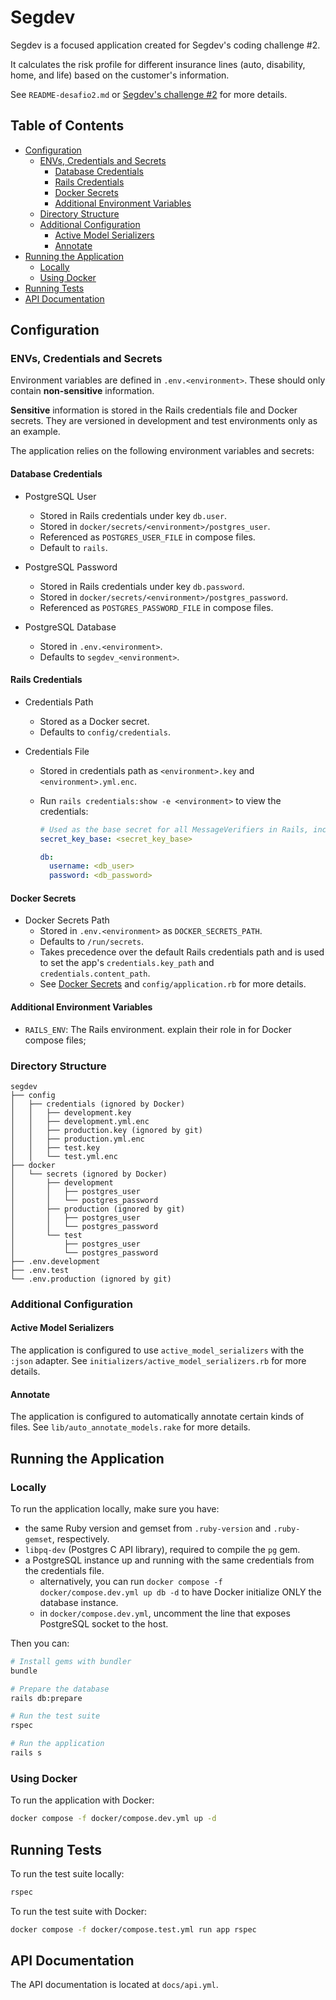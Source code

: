 # Segdev

Segdev is a focused application created for Segdev's coding challenge #2.

It calculates the risk profile for different insurance lines (auto, disability, home, and life) based on the customer's information.

See `README-desafio2.md` or [Segdev's challenge #2](https://github.com/segdev-tecnologia/vagas/blob/main/backend/desafio2/README.md) for more details.

## Table of Contents

- [Configuration](#configuration)
  - [ENVs, Credentials and Secrets](#envs-credentials-and-secrets)
    - [Database Credentials](#database-credentials)
    - [Rails Credentials](#rails-credentials)
    - [Docker Secrets](#docker-secrets)
    - [Additional Environment Variables](#additional-environment-variables)
  - [Directory Structure](#directory-structure)
  - [Additional Configuration](#additional-configuration)
    - [Active Model Serializers](#active-model-serializers)
    - [Annotate](#annotate)
- [Running the Application](#running-the-application)
  - [Locally](#locally)
  - [Using Docker](#using-docker)
- [Running Tests](#running-tests)
- [API Documentation](#api-documentation)

## Configuration

### ENVs, Credentials and Secrets

Environment variables are defined in `.env.<environment>`. These should only contain **non-sensitive** information.

**Sensitive** information is stored in the Rails credentials file and Docker secrets. They are versioned in development and test environments only as an example.

The application relies on the following environment variables and secrets:

#### **Database Credentials**

- PostgreSQL User
  - Stored in Rails credentials under key `db.user`.
  - Stored in `docker/secrets/<environment>/postgres_user`.
  - Referenced as `POSTGRES_USER_FILE` in compose files.
  - Default to `rails`.

- PostgreSQL Password
  - Stored in Rails credentials under key `db.password`.
  - Stored in `docker/secrets/<environment>/postgres_password`.
  - Referenced as `POSTGRES_PASSWORD_FILE` in compose files.

- PostgreSQL Database
  - Stored in `.env.<environment>`.
  - Defaults to `segdev_<environment>`.
  
#### **Rails Credentials**

- Credentials Path
  - Stored as a Docker secret.
  - Defaults to `config/credentials`.

- Credentials File
  - Stored in credentials path as `<environment>.key` and `<environment>.yml.enc`.
  - Run `rails credentials:show -e <environment>` to view the credentials:

    ``` yaml
    # Used as the base secret for all MessageVerifiers in Rails, including the one protecting cookies.
    secret_key_base: <secret_key_base>

    db:
      username: <db_user>
      password: <db_password>
    ```

#### **Docker Secrets**

- Docker Secrets Path
  - Stored in `.env.<environment>` as `DOCKER_SECRETS_PATH`.
  - Defaults to `/run/secrets`.
  - Takes precedence over the default Rails credentials path and is used to set the app's `credentials.key_path` and `credentials.content_path`.
  - See [Docker Secrets](https://docs.docker.com/compose/use-secrets/) and `config/application.rb` for more details.

#### **Additional Environment Variables**

- `RAILS_ENV`: The Rails environment. explain their role in for Docker compose files;

### Directory Structure

``` plaintext
segdev
├── config
│   ├── credentials (ignored by Docker)
│   │   ├── development.key
│   │   ├── development.yml.enc
│   │   ├── production.key (ignored by git)
│   │   ├── production.yml.enc
│   │   ├── test.key
│   │   └── test.yml.enc
├── docker
│   └── secrets (ignored by Docker)
│       ├── development
│       │   ├── postgres_user
│       │   └── postgres_password
│       ├── production (ignored by git)
│       │   ├── postgres_user
│       │   └── postgres_password
│       └── test
│           ├── postgres_user
│           └── postgres_password
├── .env.development
├── .env.test
└── .env.production (ignored by git)
```

### Additional Configuration

#### Active Model Serializers

The application is configured to use `active_model_serializers` with the `:json` adapter. See `initializers/active_model_serializers.rb` for more details.

#### Annotate

The application is configured to automatically annotate certain kinds of files. See `lib/auto_annotate_models.rake` for more details.

## Running the Application

### Locally

To run the application locally, make sure you have:

- the same Ruby version and gemset from `.ruby-version` and `.ruby-gemset`, respectively.
- `libpq-dev` (Postgres C API library), required to compile the `pg` gem.
- a PostgreSQL instance up and running with the same credentials from the credentials file.
  - alternatively, you can run `docker compose -f docker/compose.dev.yml up db -d` to have Docker initialize ONLY the database instance.
  - in `docker/compose.dev.yml`, uncomment the line that exposes PostgreSQL socket to the host.

Then you can:

``` bash
# Install gems with bundler
bundle

# Prepare the database
rails db:prepare

# Run the test suite
rspec

# Run the application
rails s
```

### Using Docker

To run the application with Docker:

``` bash
docker compose -f docker/compose.dev.yml up -d
```

## Running Tests

To run the test suite locally:

``` bash
rspec
```

To run the test suite with Docker:

``` bash
docker compose -f docker/compose.test.yml run app rspec
```

## API Documentation

The API documentation is located at `docs/api.yml`.

